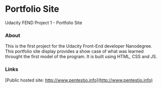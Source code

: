 # Portfolio Site
Udacity FEND Project 1 - Portfolio Site

### About
This is the first project for the Udacity Front-End developer Nanodegree. This portfolio site display provides a show case of what was learned throught the first model of the program. It is built using HTML, CSS and JS.

### Links

[Public hosted site: http://www.pentestjo.info](http://www.pentestjo.info)
